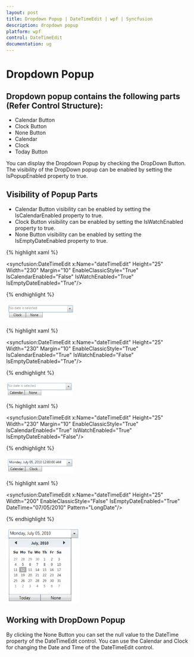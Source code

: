 ```yaml
---
layout: post
title: Dropdown Popup | DateTimeEdit | wpf | Syncfusion
description: dropdown popup
platform: wpf
control: DateTimeEdit
documentation: ug
---
```


# Dropdown Popup

## Dropdown popup contains the following parts (Refer Control Structure):

* Calendar Button
* Clock Button
* None Button
* Calendar
* Clock
* Today Button

You can display the Dropdown Popup by checking the DropDown Button. The visibility of the DropDown popup can be enabled by setting the IsPopupEnabled property to true.

## Visibility of Popup Parts

* Calendar Button visibility can be enabled by setting the IsCalendarEnabled property to true. 
* Clock Button visibility can be enabled by setting the IsWatchEnabled property to true. 
* None Button visibility can be enabled by setting the IsEmptyDateEnabled property to true.

{% highlight xaml %}

<syncfusion:DateTimeEdit x:Name="dateTimeEdit" Height="25" Width="230" Margin="10" EnableClassicStyle="True"   IsCalendarEnabled="False" IsWatchEnabled="True" IsEmptyDateEnabled="True"/>

{% endhighlight %}

![](Dropdown-Popup_images/Dropdown-Popup_img1.png)

{% highlight xaml %}

<syncfusion:DateTimeEdit x:Name="dateTimeEdit" Height="25" Width="230" Margin="10" EnableClassicStyle="True"  IsCalendarEnabled="True" IsWatchEnabled="False" IsEmptyDateEnabled="True"/>

{% endhighlight  %}

![](Dropdown-Popup_images/Dropdown-Popup_img2.png)


{% highlight xaml %}

<syncfusion:DateTimeEdit x:Name="dateTimeEdit" Height="25" Width="230" Margin="10" EnableClassicStyle="True" IsCalendarEnabled="True" IsWatchEnabled="True" IsEmptyDateEnabled="False"/>

{% endhighlight %}


![](Dropdown-Popup_images/Dropdown-Popup_img3.png)

{% highlight xaml %}

<syncfusion:DateTimeEdit x:Name="dateTimeEdit" Height="25" Width="200" EnableClassicStyle="False" IsEmptyDateEnabled="True"  DateTime="07/05/2010" Pattern="LongDate"/>

{% endhighlight  %}

![](Dropdown-Popup_images/Dropdown-Popup_img4.png)

## Working with DropDown Popup

By clicking the None Button you can set the null value to the DateTime property of the DateTimeEdit control. You can use the Calendar and Clock for changing the Date and Time of the DateTimeEdit control.
